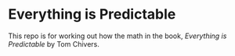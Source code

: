 # Everything is Predictable
This repo is for working out how the math in the book, _Everything is Predictable_ by Tom Chivers.


